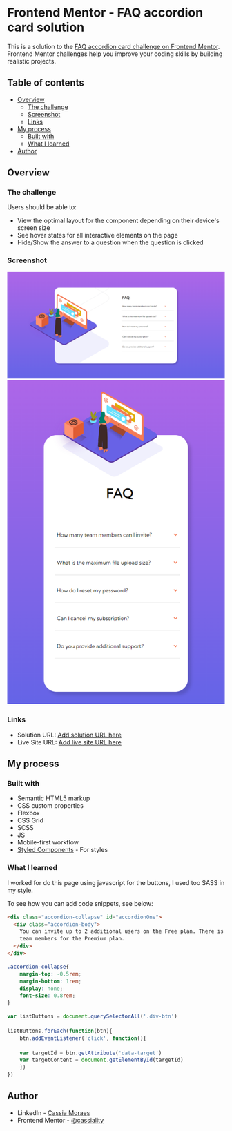 # Frontend Mentor - FAQ accordion card solution

This is a solution to the [FAQ accordion card challenge on Frontend Mentor](https://www.frontendmentor.io/challenges/faq-accordion-card-XlyjD0Oam). Frontend Mentor challenges help you improve your coding skills by building realistic projects. 

## Table of contents

- [Overview](#overview)
  - [The challenge](#the-challenge)
  - [Screenshot](#screenshot)
  - [Links](#links)
- [My process](#my-process)
  - [Built with](#built-with)
  - [What I learned](#what-i-learned)
- [Author](#author)

## Overview

### The challenge

Users should be able to:

- View the optimal layout for the component depending on their device's screen size
- See hover states for all interactive elements on the page
- Hide/Show the answer to a question when the question is clicked

### Screenshot

![](./desktop.PNG)![](./mobile.PNG)

### Links

- Solution URL: [Add solution URL here](https://your-solution-url.com)
- Live Site URL: [Add live site URL here](https://your-live-site-url.com)

## My process

### Built with

- Semantic HTML5 markup
- CSS custom properties
- Flexbox
- CSS Grid
- SCSS
- JS
- Mobile-first workflow
- [Styled Components](https://styled-components.com/) - For styles

### What I learned

I worked for do this page using javascript for the buttons, I used too SASS in my style.

To see how you can add code snippets, see below:

```html
<div class="accordion-collapse" id="accordionOne">
  <div class="accordion-body">
    You can invite up to 2 additional users on the Free plan. There is no limit on 
    team members for the Premium plan.
  </div>
</div>
```
```css
.accordion-collapse{
    margin-top: -0.5rem;
    margin-bottom: 1rem;
    display: none;
    font-size: 0.8rem;
}
```
```js
var listButtons = document.querySelectorAll('.div-btn')

listButtons.forEach(function(btn){
    btn.addEventListener('click', function(){

    var targetId = btn.getAttribute('data-target')
    var targetContent = document.getElementById(targetId)
    })
})
```

## Author

- LinkedIn - [Cassia Moraes](https://www.linkedin.com/in/cassia-moraes-797797139)
- Frontend Mentor - [@cassiality](https://www.frontendmentor.io/profile/cassiality)

